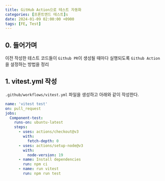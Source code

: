 ```yaml
---
title: GitHub Action으로 테스트 자동화
categories: [프론트엔드 테스트]s
date: 2024-01-09 02:00:00 +0900
tags: [FE, Test]
---
```


## 0. 들어가며
이전 작성한 테스트 코드들이 `Github PR`이 생성될 때마다 실행되도록 `Github Action`을 설정하는 방법을 정리

## 1. vitest.yml 작성

`.github/workflows/vitest.yml` 파일을 생성하고 아래와 같이 작성한다.

```yml
name: 'vitest test'
on: pull_request
jobs:
  Component-test:
    runs-on: ubuntu-latest
    steps:
      - uses: actions/checkout@v3
        with:
          fetch-depth: 0
      - uses: actions/setup-node@v3
        with:
          node-version: 19
      - name: Install dependencies
        run: npm ci
      - name: run vitest
        run: npm run test
```
